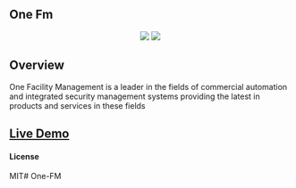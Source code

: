 ## One Fm

<p align="center">
  <img src="https://img.shields.io/badge/Frappe-12.7.1-blue?style=for-the-badge&logo=frappe">
  <img src="https://img.shields.io/badge/ERPNext-12.0.0-green?style=for-the-badge&logo=erpnext">
  <br/>
</p>

## Overview
One Facility Management is a leader in the fields of commercial automation and integrated security management systems providing the latest in products and services in these fields
## [Live Demo](https://dev.one-fm.com/)

#### License

MIT# One-FM
